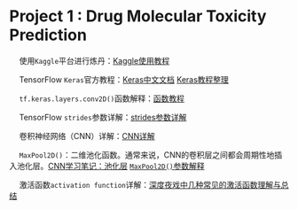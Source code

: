 # Project 1 : Drug Molecular Toxicity Prediction

&emsp; 使用`Kaggle`平台进行炼丹：[Kaggle使用教程](https://blog.csdn.net/qq_34851605/article/details/108238087)

&emsp; TensorFlow `Keras`官方教程：[Keras中文文档](https://keras.io/zh/) [Keras教程整理](https://www.jianshu.com/p/d02980fd7b54)

&emsp; `tf.keras.layers.conv2D()`函数解释：[函数教程](https://blog.csdn.net/godot06/article/details/105054657)

&emsp; TensorFlow `strides`参数详解：[strides参数详解](https://blog.csdn.net/TwT520Ly/article/details/79540251?utm_medium=distribute.pc_relevant_t0.none-task-blog-BlogCommendFromMachineLearnPai2-1.channel_param&depth_1-utm_source=distribute.pc_relevant_t0.none-task-blog-BlogCommendFromMachineLearnPai2-1.channel_param)

&emsp; 卷积神经网络（CNN）详解：[CNN详解](https://blog.csdn.net/tjlakewalker/article/details/83275322)

&emsp; `MaxPool2D()`：二维池化函数。通常来说，CNN的卷积层之间都会周期性地插入池化层。[CNN学习笔记：池化层](https://www.cnblogs.com/MrSaver/p/10356695.html) [`MaxPool2D()`参数解释](https://blog.csdn.net/iblctw/article/details/107088462?utm_medium=distribute.pc_aggpage_search_result.none-task-blog-2~all~first_rank_v2~rank_v25-5-107088462.nonecase&utm_term=maxpool2d%20参数)

&emsp; 激活函数`activation function`详解：[深度夜戏中几种常见的激活函数理解与总结](https://www.cnblogs.com/XDU-Lakers/p/10557496.html)


